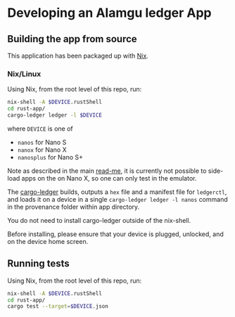 # Developing an Alamgu ledger App

## Building the app from source

This application has been packaged up with [Nix](https://nixos.org/).

### Nix/Linux

Using Nix, from the root level of this repo, run:

```bash
nix-shell -A $DEVICE.rustShell
cd rust-app/
cargo-ledger ledger -l $DEVICE
````
where `DEVICE` is one of
 - `nanos` for Nano S
 - `nanox` for Nano X
 - `nanosplus` for Nano S+

Note as described in the main [read-me](./README.md),
it is currently not possible to side-load apps on the on Nano X, so one can only test in the emulator.

The [cargo-ledger](https://github.com/LedgerHQ/cargo-ledger.git) builds, outputs a `hex` file and a manifest file for `ledgerctl`, and loads it on a device in a single `cargo-ledger ledger -l nanos` command in the provenance folder within app directory.

You do not need to install cargo-ledger outside of the nix-shell.

Before installing, please ensure that your device is plugged, unlocked, and on the device home screen.

## Running tests

Using Nix, from the root level of this repo, run:

```bash
nix-shell -A $DEVICE.rustShell
cd rust-app/
cargo test --target=$DEVICE.json
```
